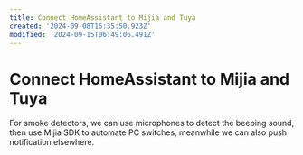 ```yaml
---
title: Connect HomeAssistant to Mijia and Tuya
created: '2024-09-08T15:35:50.923Z'
modified: '2024-09-15T06:49:06.491Z'
---
```


# Connect HomeAssistant to Mijia and Tuya

For smoke detectors, we can use microphones to detect the beeping sound, then use Mijia SDK to automate PC switches, meanwhile we can also push notification elsewhere.
